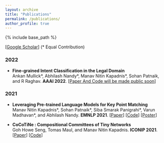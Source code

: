 ```yaml
---
layout: archive
title: "Publications"
permalink: /publications/
author_profile: true
---
```


{% include base_path %}

[[Google Scholar](https://scholar.google.com/citations?user=L7KLra8AAAAJ&hl=en)] (\* Equal Contribution)

<!---
### Book
* [Phrase Mining from Massive Text and Its Applications](http://www.morganclaypool.com/doi/abs/10.2200/S00759ED1V01Y201702DMK013) <br/>
Jialu Liu, Jingbo Shang and Jiawei Han. Morgan & Claypool Publishers, 2017.
-->

### 2022

* **Fine-grained Intent Classification in the Legal Domain** <br/>
Ankan Mullick*, Abhilash Nandy*, Manav Nitin Kapadnis*, Sohan Patnaik, and R Raghav. **AAAI 2022**. [[Paper And Code will be made public soon]()] 

### 2021

* **Leveraging Pre-trained Language Models for Key Point Matching**<br/>
Manav Nitin Kapadnis*, Sohan Patnaik*, Siba Smarak Panigrahi*, Varun Madhavan*, and Abhilash Nandy. **EMNLP 2021**. [[Paper](https://aclanthology.org/2021.argmining-1.21.pdf)] [[Code](https://github.com/manavkapadnis/Enigma_ArgMining)] [[Poster](https://github.com/manavkapadnis/Enigma_ArgMining/blob/main/ArgMining%20Poster.pdf)]

* **CoCoTiNe : Compositional Committees of Tiny Networks**<br/>
Goh Howe Seng, Tomas Maul, and Manav Nitin Kapadnis. **ICONIP 2021**. [[Paper](https://link.springer.com/chapter/10.1007/978-3-030-92310-5_45)] [[Code](https://github.com/manavkapadnis/CoCoTiNe)]

